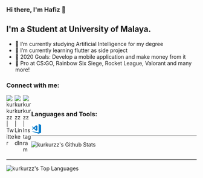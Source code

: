 ### Hi there, I'm Hafiz 👋

## I'm a Student at University of Malaya.
- 📃 I’m currently studying Artificial Intelligence for my degree
- 🌱 I’m currently learning flutter as side project
- 🚀 2020 Goals: Develop a mobile application and make money from it
- 👾 Pro at CS:GO, Rainbow Six Siege, Rocket League, Valorant and many more!

### Connect with me:

[<img align="left" alt="kurkurzz | Twitter" width="22px" src="https://cdn.jsdelivr.net/npm/simple-icons@v3/icons/twitter.svg" />][twitter]
[<img align="left" alt="kurkurzz | LinkedIn" width="22px" src="https://cdn.jsdelivr.net/npm/simple-icons@v3/icons/linkedin.svg" />][linkedin]
[<img align="left" alt="kurkurzz | Instagram" width="22px" src="https://cdn.jsdelivr.net/npm/simple-icons@v3/icons/instagram.svg" />][instagram]

<br />

### Languages and Tools:

<img align="left" alt="Visual Studio Code" width="26px" src="https://raw.githubusercontent.com/github/explore/80688e429a7d4ef2fca1e82350fe8e3517d3494d/topics/visual-studio-code/visual-studio-code.png" />

<br />

---

<img align="left" alt="kurkurzz's Github Stats" src="https://github-readme-stats.vercel.app/api?username=kurkurzz&show_icons=true&hide_border=true&hide=stars,prs?count_private=true&theme=dracula" />

<br />
<br />

---

<img align="left" alt="kurkurzz's Top Languages" src="https://github-readme-stats.vercel.app/api/top-langs/?username=kurkurzz&layout=compact" />

[twitter]: https://twitter.com/apezzz_z
[instagram]: https://www.instagram.com/apezzz_
[linkedin]: https://www.linkedin.com/in/muhammadnurhafiz